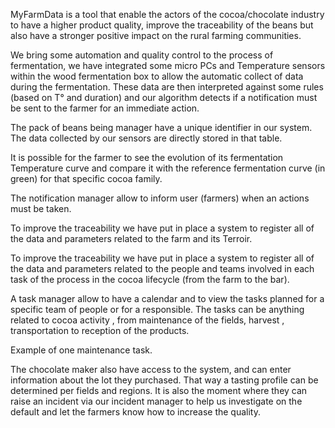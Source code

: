 
MyFarmData is a tool that enable the actors of the cocoa/chocolate industry to have a higher product quality, improve the traceability of the beans but also have a stronger positive impact on the rural farming communities. 

 

We bring some automation and quality control to the process of fermentation, we have integrated some micro PCs and Temperature sensors within the wood fermentation box to allow the automatic collect of data during the fermentation. These data are then interpreted against some rules (based on T° and duration) and our algorithm detects if a notification must be sent to the farmer for an immediate action.





 
The pack of beans being manager have a unique identifier in our system. The data collected by our sensors are directly stored in that table. 

 
It is possible for the farmer to see the evolution of its fermentation Temperature curve and compare it with the reference fermentation curve (in green) for that specific cocoa family.

 
The notification manager allow to inform user (farmers) when an actions must be taken.

 
To improve the traceability we have put in place a system to register all of the data and parameters related to the farm and its Terroir.


 
To improve the traceability we have put in place a system to register all of the data and parameters related to the people and teams involved in each task of the process in the cocoa lifecycle (from the farm to the bar). 


 
A task manager allow to have a calendar and to view the tasks planned for a specific team of people or for a responsible. The tasks can be anything related to cocoa activity , from maintenance of the fields, harvest , transportation to reception of the products.


 
Example of one maintenance task.


 
The chocolate maker also have access to the system, and can enter information about the lot they purchased. That way a tasting profile can be determined per fields and regions. It is also the moment where they can raise an incident via our incident manager to help us investigate on the default and let the farmers know how to increase the quality. 


